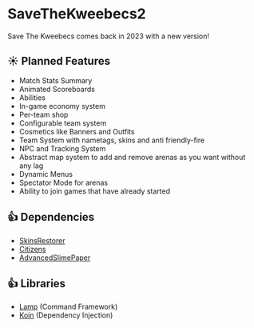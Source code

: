 # SaveTheKweebecs2
Save The Kweebecs comes back in 2023 with a new version!

## :sunny: Planned Features
* Match Stats Summary
* Animated Scoreboards
* Abilities
* In-game economy system
* Per-team shop
* Configurable team system
* Cosmetics like Banners and Outfits
* Team System with nametags, skins and anti friendly-fire
* NPC and Tracking System
* Abstract map system to add and remove arenas as you want without any lag
* Dynamic Menus
* Spectator Mode for arenas
* Ability to join games that have already started

## :+1: Dependencies
* <a href="https://github.com/SkinsRestorer/SkinsRestorerX">SkinsRestorer</a>
* <a href="https://www.spigotmc.org/resources/citizens.13811/">Citizens</a>
* <a href="https://github.com/InfernalSuite/AdvancedSlimePaper">AdvancedSlimePaper</a>


## :+1: Libraries
* <a href="https://github.com/Revxrsal/Lamp/">Lamp</a> (Command Framework)
* <a href="https://insert-koin.io/">Koin</a> (Dependency Injection)
